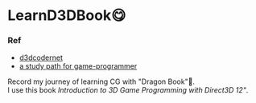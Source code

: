 # LearnD3DBook:yum:
### Ref
- [d3dcodernet](https://www.d3dcoder.net)
- [a study path for game-programmer](https://github.com/miloyip/game-programmer.git)

Record my journey of learning CG with "Dragon Book":dragon_face:.  
I use this book *Introduction to 3D Game Programming with Direct3D 12"*.  


